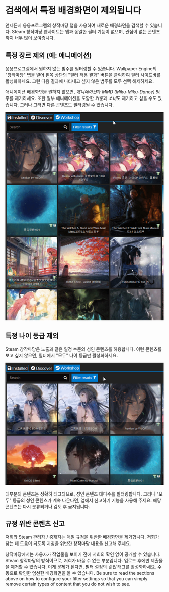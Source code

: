 # 검색에서 특정 배경화면이 제외됩니다

언제든지 응응프로그램의 창작마당 탭을 사용하여 새로운 배경화면을 검색할 수 있습니다. Steam 창작마당 웹사이트는 앱과 동일한 필터 기능이 없으며, 관심이 없는 콘텐츠까지 너무 많이 보여줍니다.

## 특정 장르 제외 (예: 애니메이션)

응용프로그램에서 원하지 않는 범주를 필터링할 수 있습니다. Wallpaper Engine의 "창작마당" 탭을 열어 왼쪽 상단의 "필터 적용 결과" 버튼을 클릭하여 필터 사이드바를 활성화하세요. 그런 다음 결과에 나타내고 싶지 않은 범주를 모두 선택 해제하세요.

애니메이션 배경화면을 원하지 않으면, *애니메이션*과 *MMD (Miku-Miku-Dance)* 범주를 제거하세요. 또한 일부 애니메이션을 포함한 *카툰*과 *소녀*도 제거하고 싶을 수도 있습니다. 그러나 그러면 다른 콘텐츠도 필터링될 수 있습니다.

![필터 사이드바에서 원하지 않는 범주 모두 선택 해제](./categories.gif)

## 특정 나이 등급 제외

Steam 창작마당은 노출과 같은 일정 수준의 성인 콘텐츠를 허용합니다. 이런 콘텐츠를 보고 싶지 않으면, 필터에서 "모두" 나이 등급만 활성화하세요.

![필터 사이드바에서 "성인" 및 "의심스러운" 나이 등급 선택 해제](./ageratings.gif)

대부분의 콘텐츠는 정확히 태그되므로, 성인 콘텐츠 대다수를 필터링합니다. 그러나 "모두" 등급의 성인 콘텐츠가 계속 나온다면, 앱에서 신고하기 기능을 사용해 주세요. 해당 콘텐츠는 다시 분류되거나 검토 후 금지됩니다.

## 규정 위반 콘텐츠 신고

저희와 Steam 관리자 / 중재자는 매일 규정을 위반한 배경화면을 제거합니다. 저희가 찾는 데 도움이 되도록 지침을 위반한 창작마당 내용을 신고해 주세요.

창작마당에서는 사용자가 작업물을 보이기 전에 저희의 확인 없이 공개할 수 있습니다. Steam 창작마당의 방식이므로, 저희가 바꿀 수 없는 부분입니다. 업로드 후에만 제출물을 제거할 수 있습니다. 이게 문제가 된다면, 필터 설정의 *승인* 태그를 활성화하세요. 수동으로 확인한 엄선한 배경화면을 볼 수 있습니다. Be sure to read the sections above on how to configure your filter settings so that you can simply remove certain types of content that you do not wish to see.